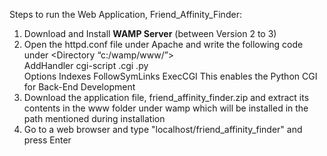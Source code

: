 Steps to run the Web Application, Friend_Affinity_Finder:
  1. Download and Install <b>WAMP Server</b> (between Version 2 to 3)
  2. Open the httpd.conf file under Apache and write the following code under <Directory “c:/wamp/www/”> <br>
      AddHandler cgi-script .cgi .py <br/>
      Options Indexes FollowSymLinks ExecCGI
     This enables the Python CGI for Back-End Development
  3. Download the application file, friend_affinity_finder.zip and extract its contents in the www folder under wamp which will be
     installed in the path mentioned during installation
  4. Go to a web browser and type "localhost/friend_affinity_finder" and press Enter
   
  
